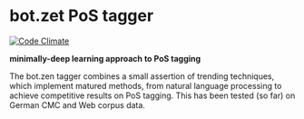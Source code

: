 # bot.zet PoS tagger

[![Code Climate](https://img.shields.io/codeclimate/github/bot-zen/tagger.svg)][codeclimate]

[codeclimate]: https://codeclimate.com/github/bot-zen/tagger

**minimally-deep learning approach to PoS tagging**


The bot.zen tagger combines a small assertion of trending techniques, which
implement matured methods, from natural language processing to achieve
competitive results on PoS tagging. This has been tested (so far) on German CMC
and Web corpus data.
